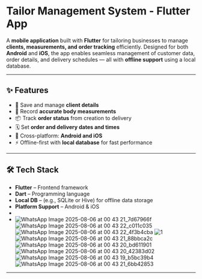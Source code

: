 # Tailor Management System - Flutter App

A **mobile application** built with **Flutter** for tailoring businesses to manage **clients, measurements, and order tracking** efficiently. Designed for both **Android** and **iOS**, the app enables seamless management of customer data, order details, and delivery schedules — all with **offline support** using a local database.

---

## ✨ Features

- 🧵 Save and manage **client details**
- 📏 Record **accurate body measurements**
- 📦 Track **order status** from creation to delivery
- 🗓️ Set **order and delivery dates and times**
- 📱 Cross-platform: **Android and iOS**
- ⚡ Offline-first with **local database** for fast performance

---

## 🛠️ Tech Stack

- **Flutter** – Frontend framework
- **Dart** – Programming language
- **Local DB** – (e.g., SQLite or Hive) for offline data storage
- **Platform Support** – Android & iOS
-
- ![WhatsApp Image 2025-08-06 at 00 43 21_7d67966f](https://github.com/user-attachments/assets/10c6a3d1-e2f0-4de0-956e-54f4e9a1ee6a)
![WhatsApp Image 2025-08-06 at 00 43 22_c011c035](https://github.com/user-attachments/assets/5316f1e4-b5be-45c8-8999-5fb050c9be48)
![WhatsApp Image 2025-08-06 at 00 43 22_4f3b4cba](https://github.com/user-attachments/assets/f1c84398-8119-4436-9760-dbfe37cc730e)
![1](https://github.com/user-attachments/assets/b72e6cec-cb8c-4cc5-880f-1c6d9b21cbfe)
![WhatsApp Image 2025-08-06 at 00 43 21_88bbca2c](https://github.com/user-attachments/assets/4bc70ade-b5ae-4a1e-b54b-6c5f7e37d8cb)
![WhatsApp Image 2025-08-06 at 00 43 20_bd611901](https://github.com/user-attachments/assets/31052206-77f6-4fb9-8d9c-a71f1f6d17b3)
![WhatsApp Image 2025-08-06 at 00 43 20_42383d02](https://github.com/user-attachments/assets/8d879263-5d3a-494d-b903-ac9becb66cf5)
![WhatsApp Image 2025-08-06 at 00 43 19_b5bc39b4](https://github.com/user-attachments/assets/df280add-7f5a-4051-83fe-4e741514f872)
![WhatsApp Image 2025-08-06 at 00 43 21_6bb42853](https://github.com/user-attachments/assets/86c36e56-5b6a-4e83-a17c-71ece6dcc135)


---

